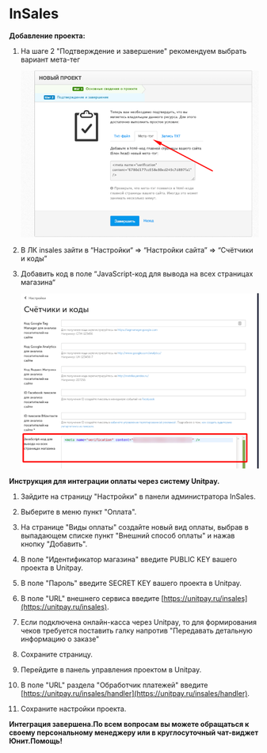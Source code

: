 # InSales

**Добавление проекта:**

1. На шаге 2 "Подтверждение и завершение" рекомендуем выбрать вариант мета-тег 

   ![](../../.gitbook/assets/image%20%2836%29.png)

2. В ЛК insales зайти в “Настройки“ =&gt; “Настройки сайта” =&gt; “Счётчики и коды” 
3. Добавить код в поле “JavaScript-код для вывода на всех страницах магазина“

   ![](../../.gitbook/assets/image%20%2837%29.png)

 

**Инструкция для интеграции оплаты через систему Unitpay.**

1. Зайдите на страницу "Настройки" в панели администратора InSales.

2. Выберите в меню пункт "Оплата".

3. На странице "Виды оплаты" создайте новый вид оплаты, выбрав в выпадающем списке пункт "Внешний способ оплаты" и нажав кнопку "Добавить".

4. В поле "Идентификатор магазина" введите PUBLIC KEY вашего проекта в Unitpay.

5. В поле "Пароль" введите SECRET KEY вашего проекта в Unitpay.

6. В поле "URL" внешнего сервиса введите [https://unitpay.ru/insales](https://unitpay.ru/insales).

7. Если подключена онлайн-касса через Unitpay, то для формирования чеков требуется поставить галку напротив "Передавать детальную информацию о заказе"

8. Сохраните страницу.

9. Перейдите в панель управления проектом в Unitpay.

10. В поле "URL" раздела "Обработчик платежей" введите [https://unitpay.ru/insales/handler](https://unitpay.ru/insales/handler).

11. Сохраните настройки проекта.

**Интеграция завершена.По всем вопросам вы можете обращаться к своему персональному менеджеру или в круглосуточный чат-виджет Юнит.Помощь!**

